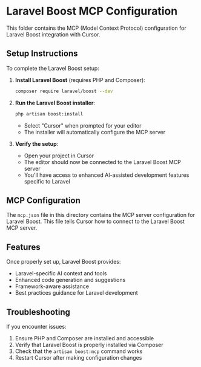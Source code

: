# Laravel Boost MCP Configuration

This folder contains the MCP (Model Context Protocol) configuration for Laravel Boost integration with Cursor.

## Setup Instructions

To complete the Laravel Boost setup:

1. **Install Laravel Boost** (requires PHP and Composer):
   ```bash
   composer require laravel/boost --dev
   ```

2. **Run the Laravel Boost installer**:
   ```bash
   php artisan boost:install
   ```
   - Select "Cursor" when prompted for your editor
   - The installer will automatically configure the MCP server

3. **Verify the setup**:
   - Open your project in Cursor
   - The editor should now be connected to the Laravel Boost MCP server
   - You'll have access to enhanced AI-assisted development features specific to Laravel

## MCP Configuration

The `mcp.json` file in this directory contains the MCP server configuration for Laravel Boost. This file tells Cursor how to connect to the Laravel Boost MCP server.

## Features

Once properly set up, Laravel Boost provides:
- Laravel-specific AI context and tools
- Enhanced code generation and suggestions
- Framework-aware assistance
- Best practices guidance for Laravel development

## Troubleshooting

If you encounter issues:
1. Ensure PHP and Composer are installed and accessible
2. Verify that Laravel Boost is properly installed via Composer
3. Check that the `artisan boost:mcp` command works
4. Restart Cursor after making configuration changes